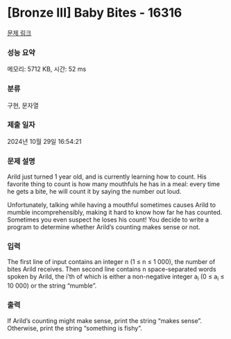 # [Bronze III] Baby Bites - 16316 

[문제 링크](https://www.acmicpc.net/problem/16316) 

### 성능 요약

메모리: 5712 KB, 시간: 52 ms

### 분류

구현, 문자열

### 제출 일자

2024년 10월 29일 16:54:21

### 문제 설명

<p>Arild just turned 1 year old, and is currently learning how to count. His favorite thing to count is how many mouthfuls he has in a meal: every time he gets a bite, he will count it by saying the number out loud.</p>

<p>Unfortunately, talking while having a mouthful sometimes causes Arild to mumble incomprehensibly, making it hard to know how far he has counted. Sometimes you even suspect he loses his count! You decide to write a program to determine whether Arild’s counting makes sense or not.</p>

### 입력 

 <p>The first line of input contains an integer n (1 ≤ n ≤ 1 000), the number of bites Arild receives. Then second line contains n space-separated words spoken by Arild, the i’th of which is either a non-negative integer a<sub>i</sub> (0 ≤ a<sub>i</sub> ≤ 10 000) or the string “mumble”.</p>

### 출력 

 <p>If Arild’s counting might make sense, print the string “makes sense”. Otherwise, print the string “something is fishy”.</p>


